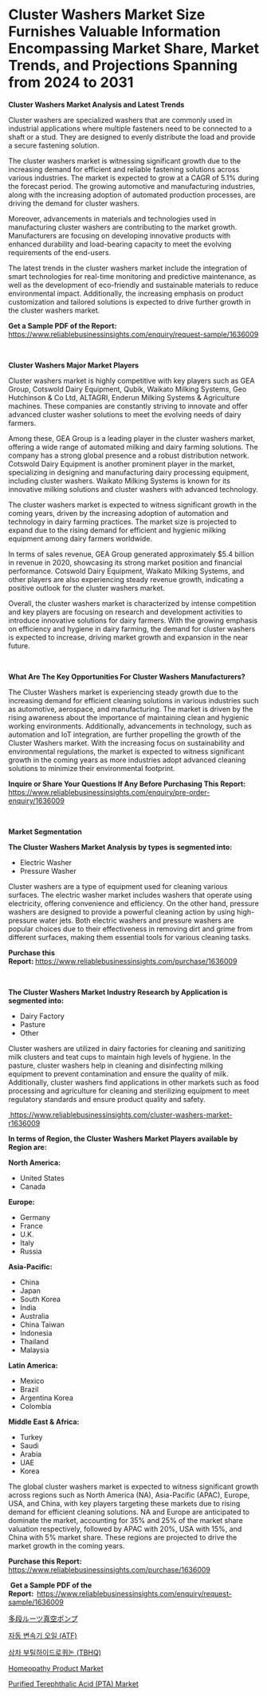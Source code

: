 <p><h1>Cluster Washers Market Size Furnishes Valuable Information Encompassing Market Share, Market Trends, and Projections Spanning from 2024 to 2031</h1></p><p><strong>Cluster Washers Market Analysis and Latest Trends</strong></p>
<p><p>Cluster washers are specialized washers that are commonly used in industrial applications where multiple fasteners need to be connected to a shaft or a stud. They are designed to evenly distribute the load and provide a secure fastening solution.</p><p>The cluster washers market is witnessing significant growth due to the increasing demand for efficient and reliable fastening solutions across various industries. The market is expected to grow at a CAGR of 5.1% during the forecast period. The growing automotive and manufacturing industries, along with the increasing adoption of automated production processes, are driving the demand for cluster washers.</p><p>Moreover, advancements in materials and technologies used in manufacturing cluster washers are contributing to the market growth. Manufacturers are focusing on developing innovative products with enhanced durability and load-bearing capacity to meet the evolving requirements of the end-users.</p><p>The latest trends in the cluster washers market include the integration of smart technologies for real-time monitoring and predictive maintenance, as well as the development of eco-friendly and sustainable materials to reduce environmental impact. Additionally, the increasing emphasis on product customization and tailored solutions is expected to drive further growth in the cluster washers market.</p></p>
<p><strong>Get a Sample PDF of the Report:&nbsp;</strong> <a href="https://www.reliablebusinessinsights.com/enquiry/request-sample/1636009">https://www.reliablebusinessinsights.com/enquiry/request-sample/1636009</a></p>
<p>&nbsp;</p>
<p><strong>Cluster Washers Major Market Players</strong></p>
<p><p>Cluster washers market is highly competitive with key players such as GEA Group, Cotswold Dairy Equipment, Qubik, Waikato Milking Systems, Geo Hutchinson & Co Ltd, ALTAGRI, Enderun Milking Systems & Agriculture machines. These companies are constantly striving to innovate and offer advanced cluster washer solutions to meet the evolving needs of dairy farmers.</p><p>Among these, GEA Group is a leading player in the cluster washers market, offering a wide range of automated milking and dairy farming solutions. The company has a strong global presence and a robust distribution network. Cotswold Dairy Equipment is another prominent player in the market, specializing in designing and manufacturing dairy processing equipment, including cluster washers. Waikato Milking Systems is known for its innovative milking solutions and cluster washers with advanced technology.</p><p>The cluster washers market is expected to witness significant growth in the coming years, driven by the increasing adoption of automation and technology in dairy farming practices. The market size is projected to expand due to the rising demand for efficient and hygienic milking equipment among dairy farmers worldwide.</p><p>In terms of sales revenue, GEA Group generated approximately $5.4 billion in revenue in 2020, showcasing its strong market position and financial performance. Cotswold Dairy Equipment, Waikato Milking Systems, and other players are also experiencing steady revenue growth, indicating a positive outlook for the cluster washers market.</p><p>Overall, the cluster washers market is characterized by intense competition and key players are focusing on research and development activities to introduce innovative solutions for dairy farmers. With the growing emphasis on efficiency and hygiene in dairy farming, the demand for cluster washers is expected to increase, driving market growth and expansion in the near future.</p></p>
<p>&nbsp;</p>
<p><strong>What Are The Key Opportunities For Cluster Washers Manufacturers?</strong></p>
<p><p>The Cluster Washers market is experiencing steady growth due to the increasing demand for efficient cleaning solutions in various industries such as automotive, aerospace, and manufacturing. The market is driven by the rising awareness about the importance of maintaining clean and hygienic working environments. Additionally, advancements in technology, such as automation and IoT integration, are further propelling the growth of the Cluster Washers market. With the increasing focus on sustainability and environmental regulations, the market is expected to witness significant growth in the coming years as more industries adopt advanced cleaning solutions to minimize their environmental footprint.</p></p>
<p><strong>Inquire or Share Your Questions If Any Before Purchasing This Report:</strong> <a href="https://www.reliablebusinessinsights.com/enquiry/pre-order-enquiry/1636009">https://www.reliablebusinessinsights.com/enquiry/pre-order-enquiry/1636009</a></p>
<p>&nbsp;</p>
<p><strong>Market Segmentation</strong></p>
<p><strong>The Cluster Washers Market Analysis by types is segmented into:</strong></p>
<p><ul><li>Electric Washer</li><li>Pressure Washer</li></ul></p>
<p><p>Cluster washers are a type of equipment used for cleaning various surfaces. The electric washer market includes washers that operate using electricity, offering convenience and efficiency. On the other hand, pressure washers are designed to provide a powerful cleaning action by using high-pressure water jets. Both electric washers and pressure washers are popular choices due to their effectiveness in removing dirt and grime from different surfaces, making them essential tools for various cleaning tasks.</p></p>
<p><strong>Purchase this Report:&nbsp;</strong><a href="https://www.reliablebusinessinsights.com/purchase/1636009">https://www.reliablebusinessinsights.com/purchase/1636009</a></p>
<p>&nbsp;</p>
<p><strong>The Cluster Washers Market Industry Research by Application is segmented into:</strong></p>
<p><ul><li>Dairy Factory</li><li>Pasture</li><li>Other</li></ul></p>
<p><p>Cluster washers are utilized in dairy factories for cleaning and sanitizing milk clusters and teat cups to maintain high levels of hygiene. In the pasture, cluster washers help in cleaning and disinfecting milking equipment to prevent contamination and ensure the quality of milk. Additionally, cluster washers find applications in other markets such as food processing and agriculture for cleaning and sterilizing equipment to meet regulatory standards and ensure product quality and safety.</p></p>
<p><a href="https://www.reliablebusinessinsights.com/cluster-washers-market-r1636009">&nbsp;https://www.reliablebusinessinsights.com/cluster-washers-market-r1636009</a></p>
<p><strong>In terms of Region, the Cluster Washers Market Players available by Region are:</strong></p>
<p>
    <p> <strong> North America: </strong>
        <ul>
            <li>United States</li>
            <li>Canada</li>
        </ul>
        </p> 
    <p> <strong> Europe: </strong>
        <ul>
            <li>Germany</li>
            <li>France</li>
            <li>U.K.</li>
            <li>Italy</li>
            <li>Russia</li>
        </ul>
        </p> 
    <p> <strong> Asia-Pacific: </strong>
        <ul>
            <li>China</li>
            <li>Japan</li>
            <li>South Korea</li>
            <li>India</li>
            <li>Australia</li>
            <li>China Taiwan</li>
            <li>Indonesia</li>
            <li>Thailand</li>
            <li>Malaysia</li>
        </ul>
        </p> 
    <p> <strong> Latin America: </strong>
        <ul>
            <li>Mexico</li>
            <li>Brazil</li>
            <li>Argentina Korea</li>
            <li>Colombia</li>
        </ul>
        </p> 
    <p> <strong> Middle East & Africa: </strong>
        <ul>
            <li>Turkey</li>
            <li>Saudi</li>
            <li>Arabia</li>
            <li>UAE</li>
            <li>Korea</li>
        </ul>
    </p>
    </p>
<p><p>The global cluster washers market is expected to witness significant growth across regions such as North America (NA), Asia-Pacific (APAC), Europe, USA, and China, with key players targeting these markets due to rising demand for efficient cleaning solutions. NA and Europe are anticipated to dominate the market, accounting for 35% and 25% of the market share valuation respectively, followed by APAC with 20%, USA with 15%, and China with 5% market share. These regions are projected to drive the market growth in the coming years.</p></p>
<p><strong>Purchase this Report: </strong><a href="https://www.reliablebusinessinsights.com/purchase/1636009">https://www.reliablebusinessinsights.com/purchase/1636009</a></p>
<p>&nbsp;<strong>Get a Sample PDF of the Report:&nbsp;&nbsp;</strong><a href="https://www.reliablebusinessinsights.com/enquiry/request-sample/1636009">https://www.reliablebusinessinsights.com/enquiry/request-sample/1636009</a></p>
<p><strong></strong></p>
<p><p><a href="https://github.com/roulaayoub-saad/Market-Research-Report-List-1/blob/main/443825192147.md">多段ルーツ真空ポンプ</a></p><p><a href="https://github.com/solomonbode85/Market-Research-Report-List-1/blob/main/762358784984.md">자동 변속기 오일 (ATF)</a></p><p><a href="https://github.com/PhilToryphy7876567/Market-Research-Report-List-1/blob/main/979394784983.md">삼차 부틸하이드로퀴논 (TBHQ)</a></p><p><a href="https://github.com/ElmoRunolfsson2023/Market-Research-Report-List-1/blob/main/homeopathy-product-market.md">Homeopathy Product Market</a></p><p><a href="https://github.com/susanjprice2023/Market-Research-Report-List-1/blob/main/purified-terephthalic-acid-pta-market.md">Purified Terephthalic Acid (PTA) Market</a></p></p>